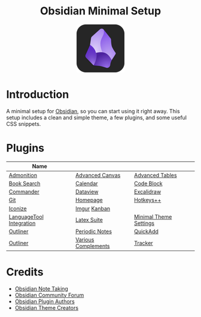 <center>

# Obsidian Minimal Setup

![obsidian-icon](Images/obsidian-icon.png)
</center>

# Introduction

A minimal setup for [Obsidian](https://obsidian.md/), so you can start using it right away. This setup includes a clean and simple theme, a few plugins, and some useful CSS snippets.

# Plugins

|Name |   | |
|---|---| --- |
|[Admonition](obsidian://show-plugin?id=obsidian-admonition)  |[Advanced Canvas](obsidian://show-plugin?id=advanced-canvas)  | [Advanced Tables](obsidian://show-plugin?id=table-editor-obsidian)  |
| [Book Search](obsidian://show-plugin?id=obsidian-book-search-plugin) | [Calendar](obsidian://show-plugin?id=calendar) | [Code Block](obsidian://show-plugin?id=code-block-plugin) |
| [Commander](obsidian://show-plugin?id=commander) | [Dataview](obsidian://show-plugin?id=dataview) |  [Excalidraw](obsidian://show-plugin?id=obsidian-excalidraw-plugin) |
| [Git](obsidian://show-plugin?id=obsidian-git) | [Homepage](obsidian://show-plugin?id=homepage) | [Hotkeys++](obsidian://show-plugin?id=hotkeysplus-obsidian) |
| [Iconize](obsidian://show-plugin?id=obsidian-icon-folder) | [Imgur](obsidian://show-plugin?id=obsidian-imgur-plugin) [Kanban](obsidian://show-plugin?id=kanban) |
| [LanguageTool Integration]() | [Latex Suite]() | [Minimal Theme Settings]() |
| [Outliner]() | [Periodic Notes]() | [QuickAdd]() |
| [Outliner]() | [Various Complements]() | [Tracker]() |

# Credits

- [Obsidian Note Taking](https://obsidian.md/)
- [Obsidian Community Forum](https://forum.obsidian.md/)
- [Obsidian Plugin Authors](https://obsidian.md/plugins)
- [Obsidian Theme Creators](https://minimal.guide/home)